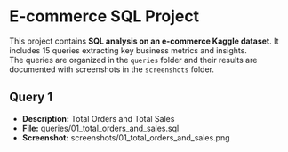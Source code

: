# E-commerce SQL Project

This project contains **SQL analysis on an e-commerce Kaggle dataset**. It includes 15 queries extracting key business metrics and insights.  
The queries are organized in the `queries` folder and their results are documented with screenshots in the `screenshots` folder.

## Query 1
- **Description:** Total Orders and Total Sales
- **File:** queries/01_total_orders_and_sales.sql
- **Screenshot:** screenshots/01_total_orders_and_sales.png
